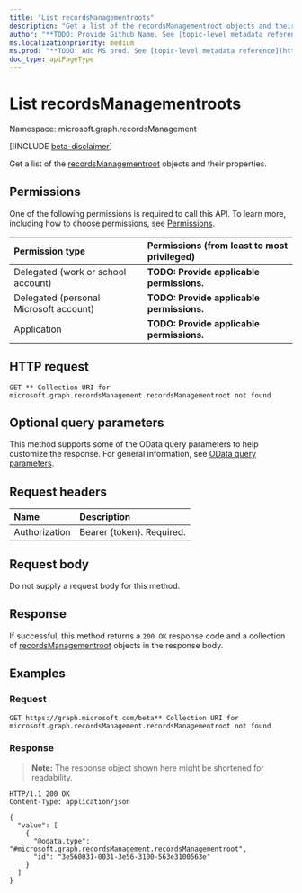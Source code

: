 ```yaml
---
title: "List recordsManagementroots"
description: "Get a list of the recordsManagementroot objects and their properties."
author: "**TODO: Provide Github Name. See [topic-level metadata reference](https://msgo.azurewebsites.net/add/document/guidelines/metadata.html#topic-level-metadata)**"
ms.localizationpriority: medium
ms.prod: "**TODO: Add MS prod. See [topic-level metadata reference](https://msgo.azurewebsites.net/add/document/guidelines/metadata.html#topic-level-metadata)**"
doc_type: apiPageType
---
```


# List recordsManagementroots
Namespace: microsoft.graph.recordsManagement

[!INCLUDE [beta-disclaimer](../../includes/beta-disclaimer.md)]

Get a list of the [recordsManagementroot](../resources/recordsmanagement-recordsmanagementroot.md) objects and their properties.

## Permissions
One of the following permissions is required to call this API. To learn more, including how to choose permissions, see [Permissions](/graph/permissions-reference).

|Permission type|Permissions (from least to most privileged)|
|:---|:---|
|Delegated (work or school account)|**TODO: Provide applicable permissions.**|
|Delegated (personal Microsoft account)|**TODO: Provide applicable permissions.**|
|Application|**TODO: Provide applicable permissions.**|

## HTTP request

<!-- {
  "blockType": "ignored"
}
-->
``` http
GET ** Collection URI for microsoft.graph.recordsManagement.recordsManagementroot not found
```

## Optional query parameters
This method supports some of the OData query parameters to help customize the response. For general information, see [OData query parameters](/graph/query-parameters).

## Request headers
|Name|Description|
|:---|:---|
|Authorization|Bearer {token}. Required.|

## Request body
Do not supply a request body for this method.

## Response

If successful, this method returns a `200 OK` response code and a collection of [recordsManagementroot](../resources/recordsmanagementroot.md) objects in the response body.

## Examples

### Request
<!-- {
  "blockType": "request",
  "name": "list_recordsmanagementroot"
}
-->
``` http
GET https://graph.microsoft.com/beta** Collection URI for microsoft.graph.recordsManagement.recordsManagementroot not found
```


### Response
>**Note:** The response object shown here might be shortened for readability.
<!-- {
  "blockType": "response",
  "truncated": true,
  "@odata.type": "Collection(microsoft.graph.recordsManagement.recordsManagementroot)"
}
-->
``` http
HTTP/1.1 200 OK
Content-Type: application/json

{
  "value": [
    {
      "@odata.type": "#microsoft.graph.recordsManagement.recordsManagementroot",
      "id": "3e560031-0031-3e56-3100-563e3100563e"
    }
  ]
}
```


